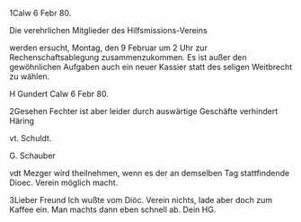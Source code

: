  1Calw 6 Febr 80.

Die verehrlichen Mitglieder des Hilfsmissions-Vereins

werden ersucht, Montag, den 9 Februar um 2 Uhr zur Rechenschaftsablegung zusammenzukommen. Es ist außer den gewöhnlichen Aufgaben auch ein neuer Kassier statt des seligen Weitbrecht zu wählen.

 H Gundert
Calw 6 Febr 80.


2Gesehen Fechter ist aber leider durch auswärtige Geschäfte verhindert 
Häring

vt. Schuldt.

G. Schauber

vdt Mezger wird theilnehmen, wenn es der an demselben Tag stattfindende Dioec. Verein möglich macht.


3Lieber Freund Ich wußte vom Diöc. Verein nichts, lade aber doch zum Kaffee ein. Man machts dann eben schnell ab.
 Dein HG.
